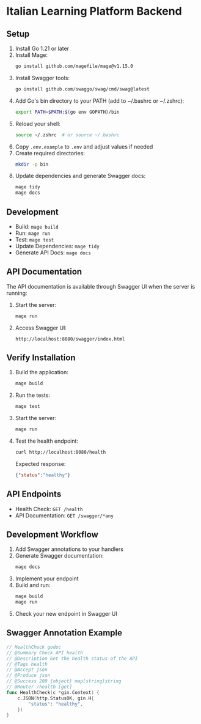 # Italian Learning Platform Backend

## Setup

1. Install Go 1.21 or later
2. Install Mage:
   ```bash
   go install github.com/magefile/mage@v1.15.0
   ```
3. Install Swagger tools:
   ```bash
   go install github.com/swaggo/swag/cmd/swag@latest
   ```
4. Add Go's bin directory to your PATH (add to ~/.bashrc or ~/.zshrc):
   ```bash
   export PATH=$PATH:$(go env GOPATH)/bin
   ```
5. Reload your shell:
   ```bash
   source ~/.zshrc  # or source ~/.bashrc
   ```
6. Copy `.env.example` to `.env` and adjust values if needed
7. Create required directories:
   ```bash
   mkdir -p bin
   ```
8. Update dependencies and generate Swagger docs:
   ```bash
   mage tidy
   mage docs
   ```

## Development

- Build: `mage build`
- Run: `mage run`
- Test: `mage test`
- Update Dependencies: `mage tidy`
- Generate API Docs: `mage docs`

## API Documentation

The API documentation is available through Swagger UI when the server is running:

1. Start the server:
   ```bash
   mage run
   ```

2. Access Swagger UI:
   ```
   http://localhost:8080/swagger/index.html
   ```

## Verify Installation

1. Build the application:
   ```bash
   mage build
   ```

2. Run the tests:
   ```bash
   mage test
   ```

3. Start the server:
   ```bash
   mage run
   ```

4. Test the health endpoint:
   ```bash
   curl http://localhost:8080/health
   ```
   
   Expected response:
   ```json
   {"status":"healthy"}
   ```

## API Endpoints

- Health Check: `GET /health`
- API Documentation: `GET /swagger/*any`

## Development Workflow

1. Add Swagger annotations to your handlers
2. Generate Swagger documentation:
   ```bash
   mage docs
   ```
3. Implement your endpoint
4. Build and run:
   ```bash
   mage build
   mage run
   ```
5. Check your new endpoint in Swagger UI

## Swagger Annotation Example

```go
// HealthCheck godoc
// @Summary Check API health
// @Description Get the health status of the API
// @Tags health
// @Accept json
// @Produce json
// @Success 200 {object} map[string]string
// @Router /health [get]
func HealthCheck(c *gin.Context) {
    c.JSON(http.StatusOK, gin.H{
        "status": "healthy",
    })
}
```
